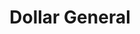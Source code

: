 ---
title: "Dollar General"
url: /russellville/dollar-general-old-highway-124/
shop: variety store
---